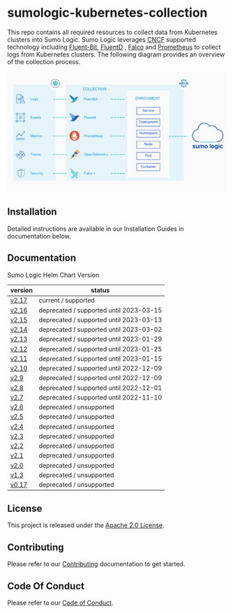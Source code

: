 # sumologic-kubernetes-collection

This repo contains all required resources to collect data from Kubernetes clusters into Sumo Logic. Sumo Logic leverages [CNCF](https://www.cncf.io) supported technology including [Fluent-Bit](https://fluentbit.io), [FluentD](https://www.fluentd.org) , [Falco](https://www.falco.org/) and [Prometheus](https://prometheus.io) to collect logs from Kubernetes clusters. The following diagram provides an overview of the collection process.

![overview](/images/overview.png)

## Installation

Detailed instructions are available in our Installation Guides in documentation below.

## Documentation

Sumo Logic Helm Chart Version

| version                                                                                                   | status                                  |
|-----------------------------------------------------------------------------------------------------------|-----------------------------------------|
| [v2.17](https://github.com/SumoLogic/sumologic-kubernetes-collection/tree/release-v2.17/deploy/README.md) | current / supported                     |
| [v2.16](https://github.com/SumoLogic/sumologic-kubernetes-collection/tree/release-v2.16/deploy/README.md) | deprecated / supported until 2023-03-15 |
| [v2.15](https://github.com/SumoLogic/sumologic-kubernetes-collection/tree/release-v2.15/deploy/README.md) | deprecated / supported until 2023-03-13 |
| [v2.14](https://github.com/SumoLogic/sumologic-kubernetes-collection/tree/release-v2.14/deploy/README.md) | deprecated / supported until 2023-03-02 |
| [v2.13](https://github.com/SumoLogic/sumologic-kubernetes-collection/tree/release-v2.13/deploy/README.md) | deprecated / supported until 2023-01-29 |
| [v2.12](https://github.com/SumoLogic/sumologic-kubernetes-collection/tree/release-v2.12/deploy/README.md) | deprecated / supported until 2023-01-25 |
| [v2.11](https://github.com/SumoLogic/sumologic-kubernetes-collection/tree/release-v2.11/deploy/README.md) | deprecated / supported until 2023-01-15 |
| [v2.10](https://github.com/SumoLogic/sumologic-kubernetes-collection/tree/release-v2.10/deploy/README.md) | deprecated / supported until 2022-12-09 |
| [v2.9](https://github.com/SumoLogic/sumologic-kubernetes-collection/tree/release-v2.9/deploy/README.md)   | deprecated / supported until 2022-12-09 |
| [v2.8](https://github.com/SumoLogic/sumologic-kubernetes-collection/tree/release-v2.8/deploy/README.md)   | deprecated / supported until 2022-12-01 |
| [v2.7](https://github.com/SumoLogic/sumologic-kubernetes-collection/tree/release-v2.7/deploy/README.md)   | deprecated / supported until 2022-11-10 |
| [v2.6](https://github.com/SumoLogic/sumologic-kubernetes-collection/tree/release-v2.6/deploy/README.md)   | deprecated / unsupported                |
| [v2.5](https://github.com/SumoLogic/sumologic-kubernetes-collection/tree/release-v2.5/deploy/README.md)   | deprecated / unsupported                |
| [v2.4](https://github.com/SumoLogic/sumologic-kubernetes-collection/tree/release-v2.4/deploy/README.md)   | deprecated / unsupported                |
| [v2.3](https://github.com/SumoLogic/sumologic-kubernetes-collection/tree/release-v2.3/deploy/README.md)   | deprecated / unsupported                |
| [v2.2](https://github.com/SumoLogic/sumologic-kubernetes-collection/tree/release-v2.2/deploy/README.md)   | deprecated / unsupported                |
| [v2.1](https://github.com/SumoLogic/sumologic-kubernetes-collection/tree/release-v2.1/deploy/README.md)   | deprecated / unsupported                |
| [v2.0](https://github.com/SumoLogic/sumologic-kubernetes-collection/tree/release-v2.0/deploy/README.md)   | deprecated / unsupported                |
| [v1.3](https://github.com/SumoLogic/sumologic-kubernetes-collection/tree/release-v1.3/deploy/README.md)   | deprecated / unsupported                |
| [v0.17](https://github.com/SumoLogic/sumologic-kubernetes-collection/tree/release-v0.17/deploy/README.md) | deprecated / unsupported                |

## License

This project is released under the [Apache 2.0 License](./LICENSE).

## Contributing

Please refer to our [Contributing](./CONTRIBUTING.md) documentation to get started.

## Code Of Conduct

Please refer to our [Code of Conduct](CODE_OF_CONDUCT.md).
